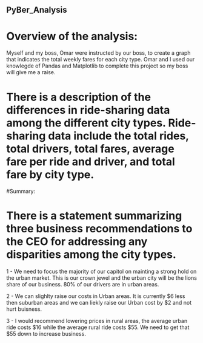 ## PyBer_Analysis

# Overview of the analysis:


Myself and my boss, Omar were instructed by our boss, to create a graph that indicates the total weekly fares for each city type. Omar and I used our knowlegde of Pandas and Matplotlib to complete this project so my boss will give me a raise. 


# There is a description of the differences in ride-sharing data among the different city types. Ride-sharing data include the total rides, total drivers, total fares, average fare per ride and driver, and total fare by city type.
#Summary:





# There is a statement summarizing three business recommendations to the CEO for addressing any disparities among the city types. 

1 -  We need to focus the majority of our capitol on mainting a strong hold on the urban market. This is our crown jewel and the urban city will be the lions share of our business. 80% of our drivers are in urban areas. 

2 - We can slighlty raise our costs in Urban areas. It is currently $6 less then suburban areas and we can liekly raise our Urban cost by $2 and not hurt buisness. 


3 - I would recommend lowering prices in rural areas, the average urban ride costs $16 while the average rural ride costs $55. We need to get that $55 down to increase business. 





